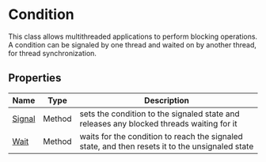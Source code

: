 # Condition

This class allows multithreaded applications to perform blocking operations. A condition can be signaled by one thread and waited on by another thread, for thread synchronization.

## Properties

| Name | Type | Description |
|---|---|---|
| [Signal](Condition_Signal.md) | Method | sets the condition to the signaled state and releases any blocked threads waiting for it |
| [Wait](Condition_Wait.md) | Method | waits for the condition to reach the signaled state, and then resets it to the unsignaled state |
